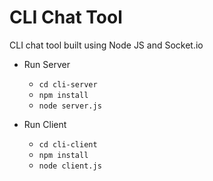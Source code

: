 # CLI Chat Tool

CLI chat tool built using Node JS and Socket.io

<!-- prettier-ignore -->
- Run Server 
  - ``` cd cli-server ```
  - ``` npm install ```
  - ``` node server.js ```

- Run Client 
  - ``` cd cli-client ```
  - ``` npm install ```
  - ``` node client.js ```
